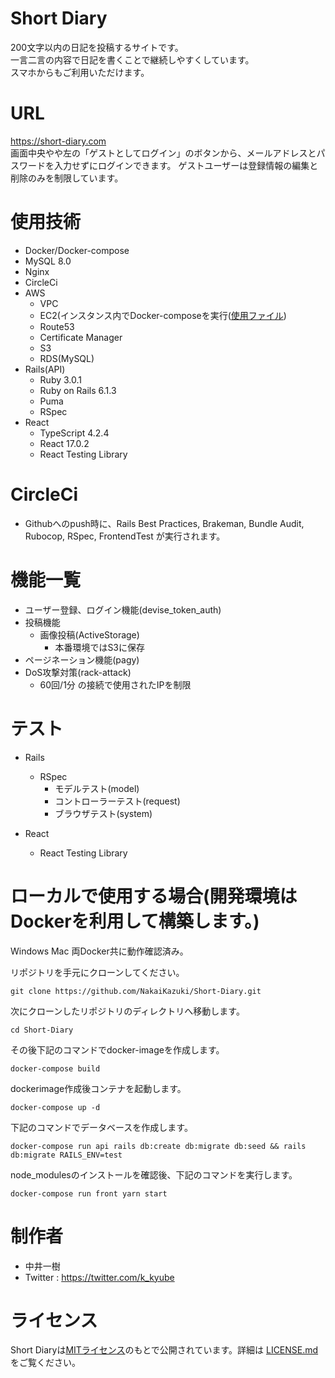 # Short Diary

 200文字以内の日記を投稿するサイトです。<br >
 一言二言の内容で日記を書くことで継続しやすくしています。 <br >
 スマホからもご利用いただけます。

# URL

<https://short-diary.com> <br >
画面中央やや左の「ゲストとしてログイン」のボタンから、メールアドレスとパスワードを入力せずにログインできます。
ゲストユーザーは登録情報の編集と削除のみを制限しています。

# 使用技術

- Docker/Docker-compose
- MySQL 8.0
- Nginx
- CircleCi
- AWS
  - VPC
  - EC2(インスタンス内でDocker-composeを実行([使用ファイル](https://github.com/NakaiKazuki/Short-Diary/blob/main/docker-compose-prod.yml))
  - Route53
  - Certificate Manager
  - S3
  - RDS(MySQL)
- Rails(API)
  - Ruby 3.0.1
  - Ruby on Rails 6.1.3
  - Puma
  - RSpec
- React
  - TypeScript 4.2.4
  - React 17.0.2
  - React Testing Library

# CircleCi

- Githubへのpush時に、Rails Best Practices, Brakeman, Bundle Audit, Rubocop, RSpec, FrontendTest が実行されます。

# 機能一覧

- ユーザー登録、ログイン機能(devise_token_auth)
- 投稿機能
  - 画像投稿(ActiveStorage)
    - 本番環境ではS3に保存
- ページネーション機能(pagy)
- DoS攻撃対策(rack-attack)
  - 60回/1分 の接続で使用されたIPを制限

# テスト

- Rails
  - RSpec
    - モデルテスト(model)
    - コントローラーテスト(request)
    - ブラウザテスト(system)

- React
  - React Testing Library

# ローカルで使用する場合(開発環境はDockerを利用して構築します。)

Windows Mac 両Docker共に動作確認済み。

リポジトリを手元にクローンしてください。

```
git clone https://github.com/NakaiKazuki/Short-Diary.git
```

次にクローンしたリポジトリのディレクトリへ移動します。

```
cd Short-Diary
```

その後下記のコマンドでdocker-imageを作成します。

```
docker-compose build
```

dockerimage作成後コンテナを起動します。

```
docker-compose up -d
```

下記のコマンドでデータベースを作成します。

```
docker-compose run api rails db:create db:migrate db:seed && rails db:migrate RAILS_ENV=test
```

node_modulesのインストールを確認後、下記のコマンドを実行します。

```
docker-compose run front yarn start
```

# 制作者

- 中井一樹
- Twitter : <https://twitter.com/k_kyube>

# ライセンス

Short Diaryは[MITライセンス](https://en.wikipedia.org/wiki/MIT_License)のもとで公開されています。詳細は [LICENSE.md](https://github.com/NakaiKazuki/Short-Diary/blob/master/LICENSE.md) をご覧ください。
